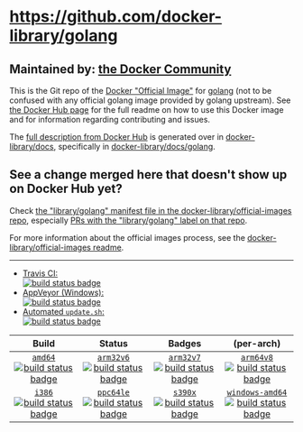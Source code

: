 # https://github.com/docker-library/golang

## Maintained by: [the Docker Community](https://github.com/docker-library/golang)

This is the Git repo of the [Docker "Official Image"](https://docs.docker.com/docker-hub/official_repos/) for [golang](https://hub.docker.com/_/golang/) (not to be confused with any official golang image provided by golang upstream). See [the Docker Hub page](https://hub.docker.com/_/golang/) for the full readme on how to use this Docker image and for information regarding contributing and issues.

The [full description from Docker Hub](https://hub.docker.com/_/golang/) is generated over in [docker-library/docs](https://github.com/docker-library/docs), specifically in [docker-library/docs/golang](https://github.com/docker-library/docs/tree/master/golang).

## See a change merged here that doesn't show up on Docker Hub yet?

Check [the "library/golang" manifest file in the docker-library/official-images repo](https://github.com/docker-library/official-images/blob/master/library/golang), especially [PRs with the "library/golang" label on that repo](https://github.com/docker-library/official-images/labels/library%2Fgolang).

For more information about the official images process, see the [docker-library/official-images readme](https://github.com/docker-library/official-images/blob/master/README.md).

---

-	[Travis CI:  
	![build status badge](https://img.shields.io/travis/docker-library/golang/master.svg)](https://travis-ci.org/docker-library/golang/branches)
-	[AppVeyor (Windows):  
	![build status badge](https://ci.appveyor.com/api/projects/status/github/docker-library/golang?branch=master&svg=true)](https://ci.appveyor.com/project/docker-library/golang)
-	[Automated `update.sh`:  
	![build status badge](https://doi-janky.infosiftr.net/job/update.sh/job/golang/badge/icon)](https://doi-janky.infosiftr.net/job/update.sh/job/golang)

| Build | Status | Badges | (per-arch) |
|:-:|:-:|:-:|:-:|
| [`amd64`<br />![build status badge](https://doi-janky.infosiftr.net/job/multiarch/job/amd64/job/golang/badge/icon)](https://doi-janky.infosiftr.net/job/multiarch/job/amd64/job/golang) | [`arm32v6`<br />![build status badge](https://doi-janky.infosiftr.net/job/multiarch/job/arm32v6/job/golang/badge/icon)](https://doi-janky.infosiftr.net/job/multiarch/job/arm32v6/job/golang) | [`arm32v7`<br />![build status badge](https://doi-janky.infosiftr.net/job/multiarch/job/arm32v7/job/golang/badge/icon)](https://doi-janky.infosiftr.net/job/multiarch/job/arm32v7/job/golang) | [`arm64v8`<br />![build status badge](https://doi-janky.infosiftr.net/job/multiarch/job/arm64v8/job/golang/badge/icon)](https://doi-janky.infosiftr.net/job/multiarch/job/arm64v8/job/golang) |
| [`i386`<br />![build status badge](https://doi-janky.infosiftr.net/job/multiarch/job/i386/job/golang/badge/icon)](https://doi-janky.infosiftr.net/job/multiarch/job/i386/job/golang) | [`ppc64le`<br />![build status badge](https://doi-janky.infosiftr.net/job/multiarch/job/ppc64le/job/golang/badge/icon)](https://doi-janky.infosiftr.net/job/multiarch/job/ppc64le/job/golang) | [`s390x`<br />![build status badge](https://doi-janky.infosiftr.net/job/multiarch/job/s390x/job/golang/badge/icon)](https://doi-janky.infosiftr.net/job/multiarch/job/s390x/job/golang) | [`windows-amd64`<br />![build status badge](https://doi-janky.infosiftr.net/job/multiarch/job/windows-amd64/job/golang/badge/icon)](https://doi-janky.infosiftr.net/job/multiarch/job/windows-amd64/job/golang) |

<!-- THIS FILE IS GENERATED BY https://github.com/docker-library/docs/blob/master/generate-repo-stub-readme.sh -->
